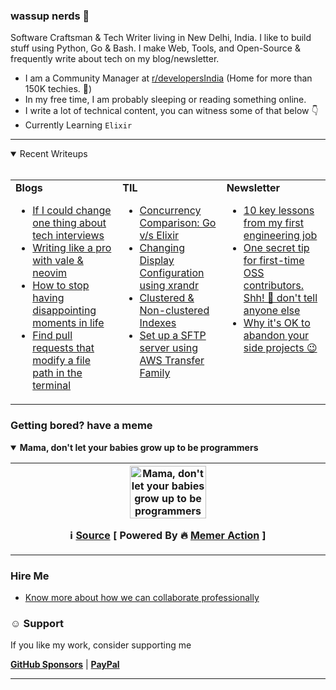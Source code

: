 
<div>
  <h3>wassup nerds 🖖</h3>
  <p>Software Craftsman & Tech Writer living in New Delhi, India. I like to build stuff using Python, Go & Bash. I make Web, Tools, and Open-Source & frequently write about tech on my blog/newsletter.</p>
  <ul>
    <li>I am a Community Manager at <a href="https://reddit.com/r/developersIndia">r/developersIndia</a> (Home for more than 150K techies. 🚀)</li>
    <li>In my free time, I am probably sleeping or reading something online.</li>
    <li>I write a lot of technical content, you can witness some of that below 👇</li>
    <li>Currently Learning <code>Elixir</code></li>
  </ul>
</div>


---


<details open>
  <summary>Recent Writeups <br><br></summary>
  <table>
    <tr>
<td valign="top" width="34%"><b>Blogs</b><ul><li><a title="So I have been interviewing for a while for my next role in tech. I have given all type of interviews by now. Take home assignments, DSA, solution write-ups you name it. I am fine with all kinds of interviews, honestly at this moment I don’t even care about what style of interviews are good or bad." href="https://bhupesh.me/if-i-could-change-one-thing-about-tech-interviews">If I could change one thing about tech interviews</a></li><li><a title="Vale is a syntax-aware prose linter built for all you writers out there. With more than 100 releases so far vale is 5 year old project and is used by writing folks in companies like Google, Microsoft, IBM, RedHat to name a few. I have recently started to use vale in my everyday writing workflow and it has a significant impact on what words I choose to convey ideas. I mostly use neovim for writing, so we will be covering how to setup vale and use it with neovim." href="https://bhupesh.me/writing-like-a-pro-with-vale-and-neovim">Writing like a pro with vale &amp; neovim</a></li><li><a title="How many time have you been let down by your expectations?" href="https://bhupesh.me/how-to-stop-having-disappointing-moments-in-life">How to stop having disappointing moments in life</a></li><li><a title="Ever wondered how others are changing the same file you are working on? It can give insights into what a particular piece of code will look like in the future. Certainly, it can also help OSS newcomers to identify how others are building a particular feature" href="https://bhupesh.me/finding-pull-requests-that-change-a-file-terminal">Find pull requests that modify a file path in the terminal</a></li></ul></td><td valign="top" width="33%"><b>TIL</b>
<ul><li><a href="https://til.bhupesh.me/go/concurrency-difference-go-vs-elixir">Concurrency Comparison: Go v/s Elixir</a></li><li><a href="https://til.bhupesh.me/shell/changing-display-configuration-using-xrandr">Changing Display Configuration using xrandr</a></li><li><a href="https://til.bhupesh.me/databases/clustered-non-clustered-indexes">Clustered & Non-clustered Indexes</a></li><li><a href="https://til.bhupesh.me/devops/set-up-sftp-server-using-aws">Set up a SFTP server using AWS Transfer Family</a></li></ul></td><td valign="top" width="33%"><b>Newsletter</b>
<ul><li><a href="https://buttondown.email/bhupesh/archive/10-key-lessons-from-my-first-engineering-job/">10 key lessons from my first engineering job</a></li><li><a href="https://buttondown.email/bhupesh/archive/one-secret-tip-for-first-time-oss-contributors/">One secret tip for first-time OSS contributors. Shh! 🤫 don't tell anyone else</a></li><li><a href="https://buttondown.email/bhupesh/archive/why-its-ok-to-abandon-your-side-projects/">Why it's OK to abandon your side projects 😉</a></li></ul></td></tr></table></details>

### Getting bored? have a meme 

<details open><summary><b>Mama, don't let your babies grow up to be programmers</b></summary>

<table>
<tr>
<th valign="top" width="50%">
<img title="Memes here update every 24hrs, come back tommorrow for new meme ;)" alt="Mama, don't let your babies grow up to be programmers" src="https://i.redd.it/h1pqt5lxvbpa1.png" height="50%"><br>
<p><strong>ℹ️ <a href="https://www.reddit.com/r/ProgrammerHumor/comments/11yqpqb/mama_dont_let_your_babies_grow_up_to_be/">Source</a> [ Powered By 🔥 <a href="https://github.com/Bhupesh-V/memer-action">Memer Action</a> ]</strong></p>
</th>
</tr>
</table>
</details>
</ul></td>

### Hire Me

- [Know more about how we can collaborate professionally](https://bhupesh.me/hire)

### ☺️ Support
If you like my work, consider supporting me

[**GitHub Sponsors**](https://github.com/sponsors/Bhupesh-V/) | [**PayPal**](https://paypal.me/BhupeshVarshney)

---
